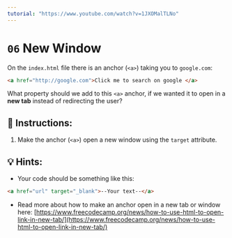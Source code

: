 ```yaml
---
tutorial: "https://www.youtube.com/watch?v=1JXOMalTLNo"
---
```


# `06` New Window

On the `index.html` file there is an anchor (`<a>`) taking you to `google.com`:

```html
<a href="http://google.com">Click me to search on google </a>
```

What property should we add to this `<a>` anchor, if we wanted it to open in a **new tab** instead of redirecting the user?

## 📝 Instructions:

1. Make the anchor (`<a>`) open a new window using the `target` attribute.

## 💡 Hints:

+ Your code should be something like this:

```md
<a href="url" target="_blank">--Your text--</a> 
```

+ Read more about how to make an anchor open in a new tab or window here: [https://www.freecodecamp.org/news/how-to-use-html-to-open-link-in-new-tab/](https://www.freecodecamp.org/news/how-to-use-html-to-open-link-in-new-tab/)
